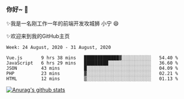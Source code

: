 ### 你好~  👋

✨我是一名刚工作一年的前端开发攻城狮 小宁 😄

✨欢迎来到我的GitHub主页
<!--
**7148505/7148505** is a ✨ _special_ ✨ repository because its `README.md` (this file) appears on your GitHub profile.

Here are some ideas to get you started:

- 🔭 I’m currently working on ...
- 🌱 I’m currently learning ...
- 👯 I’m looking to collaborate on ...
- 🤔 I’m looking for help with ...
- 💬 Ask me about ...
- 📫 How to reach me: ...
- 😄 Pronouns: ...
- ⚡ Fun fact: ...
-->

<!--START_SECTION:waka-->
```text
Week: 24 August, 2020 - 31 August, 2020

Vue.js       9 hrs 38 mins   █████████████▓░░░░░░░░░░░   54.40 % 
JavaScript   6 hrs 29 mins   █████████░░░░░░░░░░░░░░░░   36.60 % 
JSON         43 mins         █░░░░░░░░░░░░░░░░░░░░░░░░   04.09 % 
PHP          23 mins         ▓░░░░░░░░░░░░░░░░░░░░░░░░   02.21 % 
HTML         12 mins         ▒░░░░░░░░░░░░░░░░░░░░░░░░   01.13 % 
```
<!--END_SECTION:waka-->

[![Anurag's github stats](https://github-readme-stats.vercel.app/api?username=ZhangNing-debug)](https://github.com/anuraghazra/github-readme-stats)
